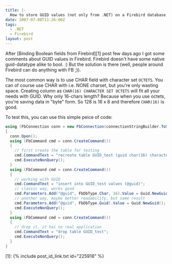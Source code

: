```yaml
---
title: |-
  How to store GUID values (not only from .NET) on a Firebird database
date: 2007-07-08T11:26:00Z
tags:
  - .NET
  - Firebird
layout: post
---
```

After [Binding Boolean fields from Firebird][1] post few days ago I got some comments about GUID values in Firebird. Firebird doesn't have some native guid-datatype alike to bool. :) But the solution is there (well, people around Firebird can do anything with FB ;)).

The most common way is to use CHAR field with character set `OCTETS`. You can of course use CHAR with i.e. NONE charset, but you're only wasting space. Creating column as `CHAR(16) CHARACTER SET OCTETS` will fit all your needs with GUID. Why only 16-chars length? Because when you use octets, you're saving data in "byte" form. So 128 is 16 x 8 and therefore `CHAR(16)` is good.

To test this, you can use this simple peice of code:

```csharp
using (FbConnection conn = new FbConnection(connectionStringBuilder.ToString()))
{
  conn.Open();
  using (FbCommand cmd = conn.CreateCommand())
  {
    // first create the table for testing
    cmd.CommandText = "recreate table GUID_test (guid char(16) character set octets)";
    cmd.ExecuteNonQuery();
  }
  using (FbCommand cmd = conn.CreateCommand())
  {
    // working with GUID
    cmd.CommandText = "insert into GUID_test values (@guid)";
    // classic way, works good
    cmd.Parameters.Add("@guid", FbDbType.Char, 16).Value = Guid.NewGuid().ToByteArray();
    // another way, maybe better readability, but same result
    cmd.Parameters.Add("@guid", FbDbType.Guid).Value = Guid.NewGuid();
    cmd.ExecuteNonQuery();
  }
  using (FbCommand cmd = conn.CreateCommand())
  {
    // drop it, it has no real application
    cmd.CommandText = "drop table GUID_test";
    cmd.ExecuteNonQuery();
  }
}
```

[1]: {% include post_id_link.txt id="225918" %}
